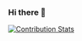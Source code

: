 ### Hi there 👋

<!--
**PatrikSundback/patriksundback** is a ✨ _special_ ✨ repository because its `README.md` (this file) appears on your GitHub profile.

Here are some ideas to get you started:

- 🔭 I’m currently working on ...
- 🌱 I’m currently learning ...
- 👯 I’m looking to collaborate on ...
- 🤔 I’m looking for help with ...
- 💬 Ask me about ...
- 📫 How to reach me: ...
- 😄 Pronouns: ...
- ⚡ Fun fact: ...
-->

[![Contribution Stats](https://github-contribution-stats.vercel.app/api/?username=patriksundback)](https://github.com/LordDashMe/github-contribution-stats/)
